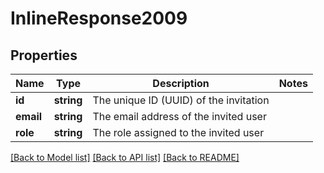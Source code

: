 # InlineResponse2009

## Properties
Name | Type | Description | Notes
------------ | ------------- | ------------- | -------------
**id** | **string** | The unique ID (UUID) of the invitation | 
**email** | **string** | The email address of the invited user | 
**role** | **string** | The role assigned to the invited user | 

[[Back to Model list]](../README.md#documentation-for-models) [[Back to API list]](../README.md#documentation-for-api-endpoints) [[Back to README]](../README.md)


